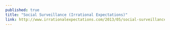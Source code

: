 ```yaml
---
published: true
title: "Social Surveillance (Irrational Expectations)"
link: http://www.irrationalexpectations.com/2013/05/social-surveillance/
---
```

